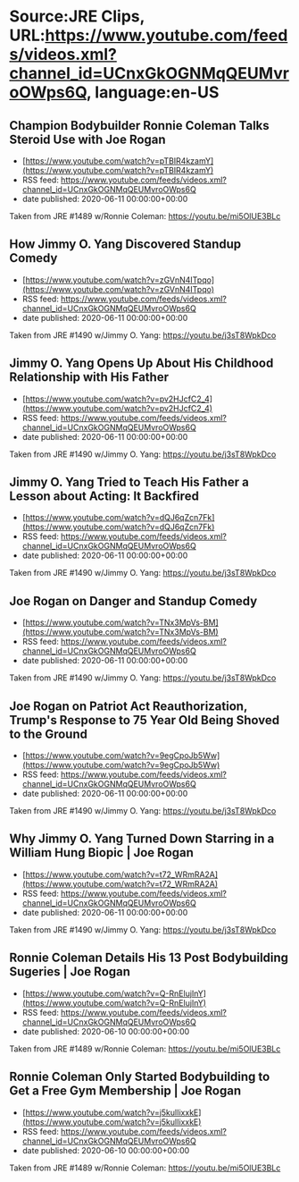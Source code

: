 # Source:JRE Clips, URL:https://www.youtube.com/feeds/videos.xml?channel_id=UCnxGkOGNMqQEUMvroOWps6Q, language:en-US

## Champion Bodybuilder Ronnie Coleman Talks Steroid Use with Joe Rogan
 - [https://www.youtube.com/watch?v=pTBIR4kzamY](https://www.youtube.com/watch?v=pTBIR4kzamY)
 - RSS feed: https://www.youtube.com/feeds/videos.xml?channel_id=UCnxGkOGNMqQEUMvroOWps6Q
 - date published: 2020-06-11 00:00:00+00:00

Taken from JRE #1489 w/Ronnie Coleman:
https://youtu.be/mi5OlUE3BLc

## How Jimmy O. Yang Discovered Standup Comedy
 - [https://www.youtube.com/watch?v=zGVnN4ITpqo](https://www.youtube.com/watch?v=zGVnN4ITpqo)
 - RSS feed: https://www.youtube.com/feeds/videos.xml?channel_id=UCnxGkOGNMqQEUMvroOWps6Q
 - date published: 2020-06-11 00:00:00+00:00

Taken from JRE #1490 w/Jimmy O. Yang: https://youtu.be/j3sT8WpkDco

## Jimmy O. Yang Opens Up About His Childhood Relationship with His Father
 - [https://www.youtube.com/watch?v=pv2HJcfC2_4](https://www.youtube.com/watch?v=pv2HJcfC2_4)
 - RSS feed: https://www.youtube.com/feeds/videos.xml?channel_id=UCnxGkOGNMqQEUMvroOWps6Q
 - date published: 2020-06-11 00:00:00+00:00

Taken from JRE #1490 w/Jimmy O. Yang: https://youtu.be/j3sT8WpkDco

## Jimmy O. Yang Tried to Teach His Father a Lesson about Acting: It Backfired
 - [https://www.youtube.com/watch?v=dQJ6qZcn7Fk](https://www.youtube.com/watch?v=dQJ6qZcn7Fk)
 - RSS feed: https://www.youtube.com/feeds/videos.xml?channel_id=UCnxGkOGNMqQEUMvroOWps6Q
 - date published: 2020-06-11 00:00:00+00:00

Taken from JRE #1490 w/Jimmy O. Yang: https://youtu.be/j3sT8WpkDco

## Joe Rogan on Danger and Standup Comedy
 - [https://www.youtube.com/watch?v=TNx3MpVs-BM](https://www.youtube.com/watch?v=TNx3MpVs-BM)
 - RSS feed: https://www.youtube.com/feeds/videos.xml?channel_id=UCnxGkOGNMqQEUMvroOWps6Q
 - date published: 2020-06-11 00:00:00+00:00

Taken from JRE #1490 w/Jimmy O. Yang: https://youtu.be/j3sT8WpkDco

## Joe Rogan on Patriot Act Reauthorization, Trump's Response to 75 Year Old Being Shoved to the Ground
 - [https://www.youtube.com/watch?v=9egCpoJb5Ww](https://www.youtube.com/watch?v=9egCpoJb5Ww)
 - RSS feed: https://www.youtube.com/feeds/videos.xml?channel_id=UCnxGkOGNMqQEUMvroOWps6Q
 - date published: 2020-06-11 00:00:00+00:00

Taken from JRE #1490 w/Jimmy O. Yang: 
https://youtu.be/j3sT8WpkDco

## Why Jimmy O. Yang Turned Down Starring in a William Hung Biopic | Joe Rogan
 - [https://www.youtube.com/watch?v=t72_WRmRA2A](https://www.youtube.com/watch?v=t72_WRmRA2A)
 - RSS feed: https://www.youtube.com/feeds/videos.xml?channel_id=UCnxGkOGNMqQEUMvroOWps6Q
 - date published: 2020-06-11 00:00:00+00:00

Taken from JRE #1490 w/Jimmy O. Yang: 
https://youtu.be/j3sT8WpkDco

## Ronnie Coleman Details His 13 Post Bodybuilding Sugeries | Joe Rogan
 - [https://www.youtube.com/watch?v=Q-RnElujInY](https://www.youtube.com/watch?v=Q-RnElujInY)
 - RSS feed: https://www.youtube.com/feeds/videos.xml?channel_id=UCnxGkOGNMqQEUMvroOWps6Q
 - date published: 2020-06-10 00:00:00+00:00

Taken from JRE #1489 w/Ronnie Coleman:
https://youtu.be/mi5OlUE3BLc

## Ronnie Coleman Only Started Bodybuilding to Get a Free Gym Membership | Joe Rogan
 - [https://www.youtube.com/watch?v=j5kulIixxkE](https://www.youtube.com/watch?v=j5kulIixxkE)
 - RSS feed: https://www.youtube.com/feeds/videos.xml?channel_id=UCnxGkOGNMqQEUMvroOWps6Q
 - date published: 2020-06-10 00:00:00+00:00

Taken from JRE #1489 w/Ronnie Coleman:
https://youtu.be/mi5OlUE3BLc


